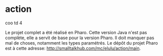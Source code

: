 # action
coo td 4

Le projet complet a été réalisé en Pharo. Cette version Java n'est pas complète, elle a servit de base pour la version Pharo. Il doit manquer pas mal de choses, notamment les types paramétrés. Le dépôt du projet Pharo est à cette adresse: http://smalltalkhub.com/mc/elulu/action/main.
